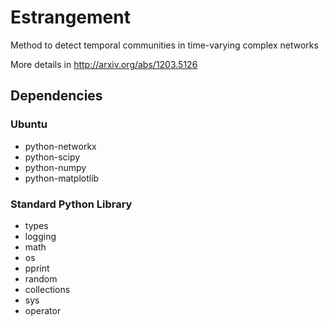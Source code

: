 # Estrangement

Method to detect temporal communities in time-varying complex networks

More details in http://arxiv.org/abs/1203.5126

## Dependencies

### Ubuntu
* python-networkx
* python-scipy
* python-numpy
* python-matplotlib


### Standard Python Library
* types
* logging
* math
* os
* pprint
* random 
* collections
* sys
* operator




